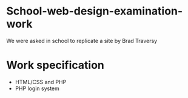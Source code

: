 # School-web-design-examination-work
We were asked in school to replicate a site by Brad Traversy

# Work specification
- HTML/CSS and PHP
- PHP login system
